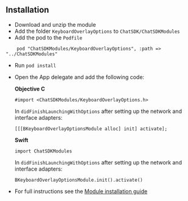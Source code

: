 ## Installation

+ Download and unzip the module
+ Add the folder `KeyboardOverlayOptions` to `ChatSDK/ChatSDKModules`
+ Add the pod to the `Podfile`
```
    pod "ChatSDKModules/KeyboardOverlayOptions", :path => "../ChatSDKModules"
```
+ Run ```pod install```
+ Open the App delegate and add the following code:

  **Objective C**
  
  ```
  #import <ChatSDKModules/KeyboardOverlayOptions.h>
  ```
   
  In `didFinishLaunchingWithOptions` after setting up the network and interface adapters:
  
  ```
  [[[BKeyboardOverlayOptionsModule alloc] init] activate];
  ```
  
  **Swift**
  
  ```
  import ChatSDKModules
  ```
  
  In `didFinishLaunchingWithOptions` after setting up the network and interface adapters:
  
  ```
  BKeyboardOverlayOptionsModule.init().activate()
  ```

+ For full instructions see the [Module installation guide](http://chatsdk.co/docs/ios-installing-modules/)
